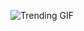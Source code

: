 
<!-- GIF_SECTION -->
![Trending GIF](https://media1.giphy.com/media/v1.Y2lkPThiYjIxNzcyN2lsc3ZyaWo0aWN5MTlqaHg2eW5zc3dmbzNsbGxxcXNtcW0zYXhjbiZlcD12MV9naWZzX3NlYXJjaCZjdD1n/aHiv481xki1WdhQonS/giphy.gif)
<!-- END_GIF_SECTION -->
